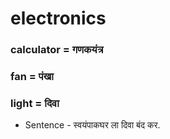 # electronics

### calculator = गणकयंत्र

### fan = पंखा

### light = दिवा

- Sentence - स्वयंपाकघर ला दिवा बंद कर.

